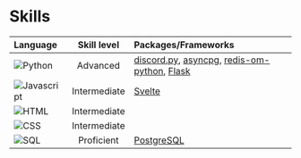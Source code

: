# Skills

| Language | Skill level | Packages/Frameworks |
|:---------|:-----------:|:--------------------|
| ![Python](https://img.shields.io/badge/Python-yellow?style=flat&logo=python) | Advanced | [discord.py](https://github.com/Rapptz/discord.py), [asyncpg](#), [redis-om-python](#), [Flask](#) |
| ![Javascript](https://img.shields.io/badge/Javascript-blue?style=flat&logo=javascript) | Intermediate | [Svelte](#) |
| ![HTML](https://img.shields.io/badge/HTML-orange?style=flat&logo=html5&logoColor=rgb(255,0,0)) | Intermediate | |
| ![CSS](https://img.shields.io/badge/CSS-blue?style=flat&logo=css3&logoColor=rgb(0,0,255)) | Intermediate | |
| ![SQL](https://img.shields.io/badge/SQL-green?style=flat&logo=postgresql&logoColor=rgb(255,0,0)) | Proficient | [PostgreSQL](#) |
